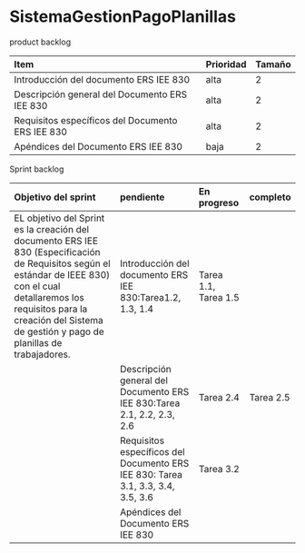 # SistemaGestionPagoPlanillas
product backlog

| Item | Prioridad| Tamaño |
|  :---         |      :---      |          :---  |
| Introducción del documento ERS IEE 830     | alta     | 2    |
| Descripción general del Documento ERS IEE 830   | alta     | 2    |
|Requisitos específicos del Documento ERS IEE 830  | alta     | 2    |
|Apéndices del Documento ERS IEE 830  | baja    | 2    |


Sprint backlog

| Objetivo del sprint | pendiente|En progreso |completo|
|  :---         |      :---       |   :---  | :--- |
|EL objetivo del Sprint es la creación del documento ERS IEE 830 (Especificación de Requisitos según el estándar de IEEE 830) con el cual detallaremos los requisitos para la creación del Sistema de gestión y pago de planillas de trabajadores.|Introducción del documento ERS IEE 830:Tarea1.2, 1.3, 1.4|Tarea 1.1, Tarea 1.5||
||Descripción general del Documento ERS IEE 830:Tarea 2.1, 2.2, 2.3, 2.6 |Tarea 2.4|  Tarea 2.5|
||Requisitos específicos del Documento ERS IEE 830: Tarea 3.1, 3.3, 3.4, 3.5, 3.6|Tarea 3.2||
||Apéndices del Documento ERS IEE 830 |||

